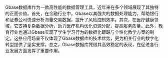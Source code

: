 Gbase数据库作为一款高性能的数据管理工具，近年来在多个领域展现了其独特的正面价值。首先，在金融行业中，Gbase以其强大的数据处理能力，帮助银行和证券公司快速分析海量交易数据，提升了风险控制效率。其次，在医疗健康领域，它支持复杂数据分析，助力医疗机构优化资源分配，提高服务质量。此外，教育行业也通过Gbase实现了学生学习行为的数据化跟踪与个性化教学方案的制定。这些应用场景不仅体现了Gbase数据库的技术优势，更为相关行业的数字化转型提供了坚实支撑。总之，Gbase数据库凭借其高效稳定的表现，在促进各行业发展方面发挥了重要作用。